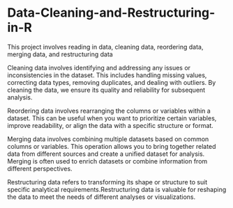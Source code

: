 # Data-Cleaning-and-Restructuring-in-R
This project involves reading in data, cleaning data, reordering data, merging data, and restructuring data 

Cleaning data involves identifying and addressing any issues or inconsistencies in the dataset. This includes handling missing values, correcting data types, removing duplicates, and dealing with outliers. By cleaning the data, we ensure its quality and reliability for subsequent analysis.

Reordering data involves rearranging the columns or variables within a dataset. This can be useful when you want to prioritize certain variables, improve readability, or align the data with a specific structure or format.

Merging data involves combining multiple datasets based on common columns or variables. This operation allows you to bring together related data from different sources and create a unified dataset for analysis. Merging is often used to enrich datasets or combine information from different perspectives.

Restructuring data refers to transforming its shape or structure to suit specific analytical requirements.Restructuring data is valuable for reshaping the data to meet the needs of different analyses or visualizations.
